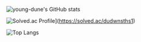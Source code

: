 
<!--
**young-dune/young-dune** is a ✨ _special_ ✨ repository because its `README.md` (this file) appears on your GitHub profile.

Here are some ideas to get you started:

- 🔭 I’m currently working on ...
- 🌱 I’m currently learning ...
- 👯 I’m looking to collaborate on ...
- 🤔 I’m looking for help with ...
- 💬 Ask me about ...
- 📫 How to reach me: ...
- 😄 Pronouns: ...
- ⚡ Fun fact: ...
-->

![young-dune's GitHub stats](https://github-readme-stats.vercel.app/api?username=young-dune&show_icons=true&theme=tokyonight)

![Solved.ac Profile](http://mazassumnida.wtf/api/generate_badge?boj=dudwnsths1)](https://solved.ac/dudwnsths1)

![Top Langs](https://github-readme-stats.vercel.app/api/top-langs/?username=young-dune&layout=compact)
